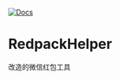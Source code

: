 [![Docs](https://img.shields.io/badge/Docs-English-blue.svg)](https://github.com/wslongchen/RedpackHelper/blob/master/README_EN.md)
# RedpackHelper
改造的微信红包工具
